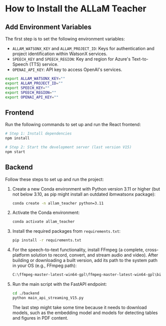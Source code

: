# How to Install the ALLaM Teacher

## Add Environment Variables

The first step is to set the following environment variables:

- `ALLAM_WATSONX_KEY` and `ALLAM_PROJECT_ID`: Keys for authentication and project identification within WatsonX services.
- `SPEECH_KEY` and `SPEECH_REGION`: Key and region for Azure's Text-to-Speech (TTS) service.
- `OPENAI_API_KEY`: API key to access OpenAI's services.

```bash
export ALLAM_WATSONX_KEY=""
export ALLAM_PROJECT_ID=""
export SPEECH_KEY=""
export SPEECH_REGION=""
export OPENAI_API_KEY=""
```

## Frontend

Run the following commands to set up and run the React frontend:

```bash
# Step 1: Install dependencies
npm install

# Step 2: Start the development server (last version V15)
npm start
```

## Backend

Follow these steps to set up and run the project:

1. Create a new Conda environment with Python version 3.11 or higher (but not below 3.10, as pip might install an outdated ibmwatsonx package):

    ```bash
    conda create -n allam_teacher python=3.11
    ```

2. Activate the Conda environment:

    ```bash
    conda activate allam_teacher
    ```

3. Install the required packages from `requirements.txt`:

    ```bash
    pip install -r requirements.txt
    ```

4. For the speech-to-text functionality, install FFmpeg (a complete, cross-platform solution to record, convert, and stream audio and video). After building or downloading a built version, add its path to the system path in your OS (e.g., FFmpeg path):

    ```bash
    C:\ffmpeg-master-latest-win64-gpl\ffmpeg-master-latest-win64-gpl\bin
    ```

5. Run the main script with the FastAPI endpoint:

    ```bash
    cd ./backend
    python main_api_streaming_V15.py
    ```

    The last step might take some time because it needs to download models, such as the embedding model and models for detecting tables and figures in PDF content.

